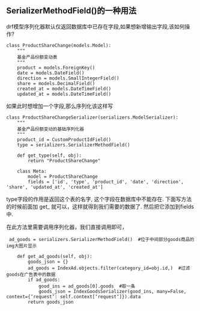 ## SerializerMethodField()的一种用法

drf模型序列化器默认仅返回数据库中已存在字段,如果想新增输出字段,该如何操作?
```
class ProductShareChange(models.Model):
    """
    基金产品份额变动表
    """
    product = models.ForeignKey()
    date = models.DateField()
    direction = models.SmallIntegerField()
    share = models.DecimalField()
    created_at = models.DateTimeField()
    updated_at = models.DateTimeField()
```
如果此时想增加一个字段,那么序列化该这样写
```
class ProductShareChangeSerializer(serializers.ModelSerializer):
    """
    基金产品份额变动的基础序列化器
    """
    product_id = CustomProductIdField()
    type = serializers.SerializerMethodField()

    def get_type(self, obj):
        return "ProductShareChange"

    class Meta:
        model = ProductShareChange
        fields = ['id', 'type', 'product_id', 'date', 'direction', 'share', 'updated_at', 'created_at']
```
type字段的作用是返回这个表的名字, 这个字段在数据库中不能存在.
下面写方法的时候前面加 get_  就可以，这样就得到我们需要的数据了.
然后把它添加到fields中.


在此方法里需要调用序列化器，我们直接调用即可，
```
 ad_goods = serializers.SerializerMethodField()  #位于中间部分goods商品的img大图片显示

    def get_ad_goods(self, obj):
        goods_json = {}
        ad_goods = IndexAd.objects.filter(category_id=obj.id,)  #过滤goods在广告表中的数据
        if ad_goods:
            good_ins = ad_goods[0].goods  #取一条
            goods_json = IndexGoodsSerializer(good_ins, many=False, context={‘request‘: self.context[‘request‘]}).data
        return goods_json
```